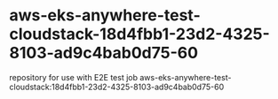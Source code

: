 # aws-eks-anywhere-test-cloudstack-18d4fbb1-23d2-4325-8103-ad9c4bab0d75-60
repository for use with E2E test job aws-eks-anywhere-test-cloudstack:18d4fbb1-23d2-4325-8103-ad9c4bab0d75-60
